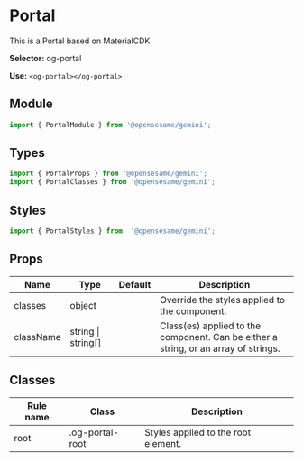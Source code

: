 # Portal
This is a Portal based on MaterialCDK

**Selector:**
og-portal

**Use:**
`<og-portal></og-portal>`

## Module
```javascript
import { PortalModule } from '@opensesame/gemini';
```

## Types
```javascript
import { PortalProps } from '@opensesame/gemini';
import { PortalClasses } from '@opensesame/gemini';
```

## Styles
```javascript
import { PortalStyles } from  '@opensesame/gemini';
```

## Props
Name | Type | Default | Description
---- | ---- | ------- | -----------
classes | object | | Override the styles applied to the component.
className | string &#124; string[] | | Class(es) applied to the component. Can be either a string, or an array of strings.

## Classes
Rule name | Class | Description
--------- | ----- | -----------
root | .og-portal-root | Styles applied to the root element.
